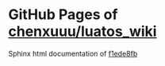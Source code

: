 GitHub Pages of [chenxuuu/luatos_wiki](https://github.com/chenxuuu/luatos_wiki.git)
===
Sphinx html documentation of [f1ede8fb](https://github.com/chenxuuu/luatos_wiki/tree/f1ede8fb3645672c2e4b486968eaf3a3ed8e039d)
